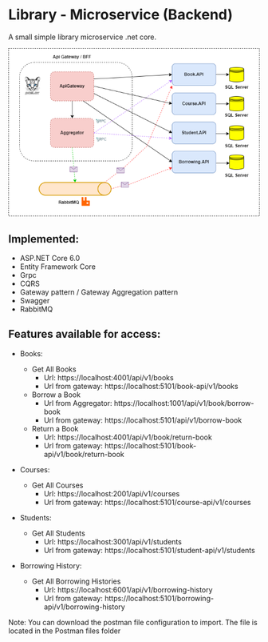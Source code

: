 # Library - Microservice (Backend)

A small simple library microservice .net core.

![](img/library_microservice_architecture.png)
## Implemented:

- ASP.NET Core 6.0
- Entity Framework Core
- Grpc
- CQRS
- Gateway pattern / Gateway Aggregation pattern
- Swagger
- RabbitMQ

## Features available for access:
- Books:
    - Get All Books
        - Url: https://localhost:4001/api/v1/books
        - Url from gateway: https://localhost:5101/book-api/v1/books
    - Borrow a Book
        - Url from Aggregator: https://localhost:1001/api/v1/book/borrow-book
        - Url from gateway: https://localhost:5101/api/v1/borrow-book
    - Return a Book
        - Url: https://localhost:4001/api/v1/book/return-book
        - Url from gateway: https://localhost:5101/book-api/v1/book/return-book

- Courses:
    - Get All Courses
        - Url: https://localhost:2001/api/v1/courses
        - Url from gateway: https://localhost:5101/course-api/v1/courses

- Students:
    - Get All Students
        - Url: https://localhost:3001/api/v1/students
        - Url from gateway: https://localhost:5101/student-api/v1/students

- Borrowing History:
    - Get All Borrowing Histories
        - Url: https://localhost:6001/api/v1/borrowing-history
        - Url from gateway: https://localhost:5101/borrowing-api/v1/borrowing-history

Note: You can download the postman file configuration to import. The file is located in the Postman files folder
